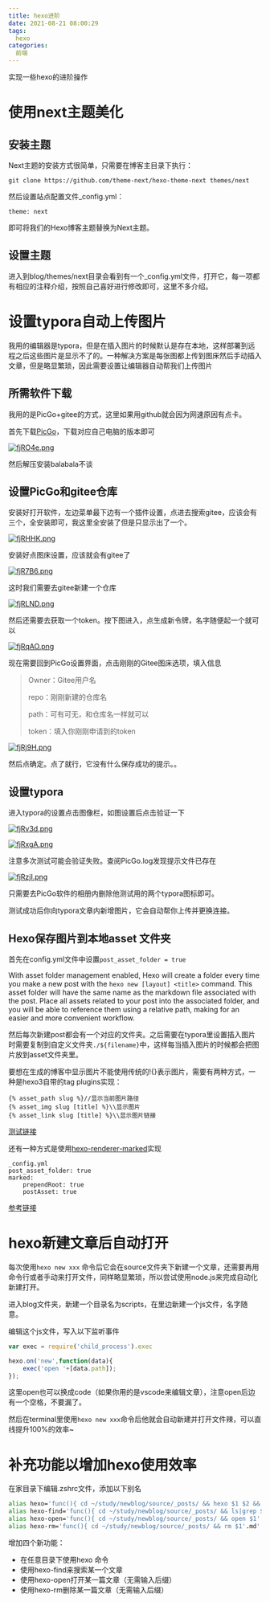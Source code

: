 ```yaml
---
title: hexo进阶
date: 2021-08-21 08:00:29
tags:
  hexo
categories:
  前端
---
```


实现一些hexo的进阶操作

<!--more-->

# 使用next主题美化

## 安装主题

Next主题的安装方式很简单，只需要在博客主目录下执行：

```
git clone https://github.com/theme-next/hexo-theme-next themes/next
```


然后设置站点配置文件_config.yml：

``` 
theme: next
```

即可将我们的Hexo博客主题替换为Next主题。

## 设置主题

进入到blog/themes/next目录会看到有一个_config.yml文件，打开它，每一项都有相应的注释介绍，按照自己喜好进行修改即可，这里不多介绍。

# 设置typora自动上传图片

我用的编辑器是typora，但是在插入图片的时候默认是存在本地，这样部署到远程之后这些图片是显示不了的。一种解决方案是每张图都上传到图床然后手动插入文章，但是略显繁琐，因此需要设置让编辑器自动帮我们上传图片

## 所需软件下载

我用的是PicGo+gitee的方式，这里如果用github就会因为网速原因有点卡。

首先下载[PicGo](https://github.com/Molunerfinn/PicGo/releases)，下载对应自己电脑的版本即可

[![fjRO4e.png](https://z3.ax1x.com/2021/08/21/fjRO4e.png)](https://imgtu.com/i/fjRO4e)

然后解压安装balabala不谈

## 设置PicGo和gitee仓库

安装好打开软件，左边菜单最下边有一个插件设置，点进去搜索gitee，应该会有三个，全安装即可，我这里全安装了但是只显示出了一个。

[![fjRHHK.png](https://z3.ax1x.com/2021/08/21/fjRHHK.png)](https://imgtu.com/i/fjRHHK)

安装好点图床设置，应该就会有gitee了

[![fjR7B6.png](https://z3.ax1x.com/2021/08/21/fjR7B6.png)](https://imgtu.com/i/fjR7B6)

这时我们需要去gitee新建一个仓库

[![fjRLND.png](https://z3.ax1x.com/2021/08/21/fjRLND.png)](https://imgtu.com/i/fjRLND)

然后还需要去获取一个token。按下图进入，点生成新令牌，名字随便起一个就可以

[![fjRqAO.png](https://z3.ax1x.com/2021/08/21/fjRqAO.png)](https://imgtu.com/i/fjRqAO)

现在需要回到PicGo设置界面，点击刚刚的Gitee图床选项，填入信息

> Owner：Gitee用户名
>
> repo：刚刚新建的仓库名
>
> path：可有可无，和仓库名一样就可以
>
> token：填入你刚刚申请到的token

[![fjRj9H.png](https://z3.ax1x.com/2021/08/21/fjRj9H.png)](https://imgtu.com/i/fjRj9H)

然后点确定。点了就行，它没有什么保存成功的提示。。

## 设置typora

进入typora的设置点击图像栏，如图设置后点击验证一下

[![fjRv3d.png](https://z3.ax1x.com/2021/08/21/fjRv3d.png)](https://imgtu.com/i/fjRv3d)

[![fjRxgA.png](https://z3.ax1x.com/2021/08/21/fjRxgA.png)](https://imgtu.com/i/fjRxgA)

注意多次测试可能会验证失败。查阅PicGo.log发现提示文件已存在

[![fjRzjI.png](https://z3.ax1x.com/2021/08/21/fjRzjI.png)](https://imgtu.com/i/fjRzjI)

只需要去PicGo软件的相册内删除他测试用的两个typora图标即可。

测试成功后你向typora文章内新增图片，它会自动帮你上传并更换连接。

## Hexo保存图片到本地asset 文件夹

首先在config.yml文件中设置`post_asset_folder = true` 

With asset folder management enabled, Hexo will create a folder every time you make a new post with the `hexo new [layout] <title>` command. This asset folder will have the same name as the markdown file associated with the post. Place all assets related to your post into the associated folder, and you will be able to reference them using a relative path, making for an easier and more convenient workflow.

然后每次新建post都会有一个对应的文件夹。之后需要在typora里设置插入图片时需要复制到自定义文件夹`./${filename}`中，这样每当插入图片的时候都会把图片放到asset文件夹里。

要想在生成的博客中显示图片不能使用传统的!{}表示图片，需要有两种方式，一种是hexo3自带的tag plugins实现：

```
{% asset_path slug %}//显示当前图片路径
{% asset_img slug [title] %}\\显示图片
{% asset_link slug [title] %}\\显示图片链接
```

[测试链接](https://www.joticia.cn/2023/09/15/Asset-Test/)

还有一种方式是使用[hexo-renderer-marked](https://github.com/hexojs/hexo-renderer-marked)实现

```
_config.yml
post_asset_folder: true
marked:  
	prependRoot: true  
	postAsset: true
```

[参考链接](https://hexo.io/docs/asset-folders.html)

# hexo新建文章后自动打开

每次使用`hexo new xxx` 命令后它会在source文件夹下新建一个文章，还需要再用命令行或者手动来打开文件，同样略显繁琐，所以尝试使用node.js来完成自动化新建打开。

进入blog文件夹，新建一个目录名为scripts，在里边新建一个js文件，名字随意。

编辑这个js文件，写入以下监听事件

```javascript
var exec = require('child_process').exec

hexo.on('new',function(data){
	exec('open '+[data.path]);
});
```



这里open也可以换成code（如果你用的是vscode来编辑文章），注意open后边有一个空格，不要漏了。

然后在terminal里使用`hexo new xxx`命令后他就会自动新建并打开文件辣，可以直线提升100%的效率~

# 补充功能以增加hexo使用效率

在家目录下编辑.zshrc文件，添加以下别名

```bash
alias hexo='func(){ cd ~/study/newblog/source/_posts/ && hexo $1 $2 && sh new.sh && cd ~};func'
alias hexo-find='func(){ cd ~/study/newblog/source/_posts/ && ls|grep $1 && cd ~};func'
alias hexo-open='func(){ cd ~/study/newblog/source/_posts/ && open $1'.md' && cd ~};func'
alias hexo-rm='func(){ cd ~/study/newblog/source/_posts/ && rm $1'.md' && cd ~};func'
```

增加四个新功能：

* 在任意目录下使用hexo 命令
* 使用hexo-find来搜索某一个文章
* 使用hexo-open打开某一篇文章（无需输入后缀）
* 使用hexo-rm删除某一篇文章（无需输入后缀）
